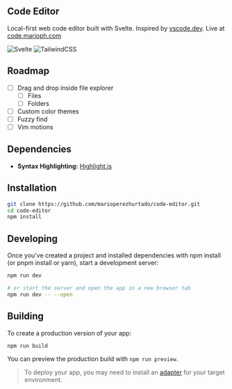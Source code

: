 ## Code Editor
Local-first web code editor built with Svelte. Inspired by [vscode.dev](https://vscode.dev).
Live at [code.marioph.com](https://code.marioph.com)

<p>
  <img src="https://img.shields.io/badge/svelte-%23f1413d.svg?style=for-the-badge&logo=svelte&logoColor=white" alt="Svelte"/>
  <img src="https://img.shields.io/badge/tailwindcss-%2338B2AC.svg?style=for-the-badge&logo=tailwind-css&logoColor=white" alt="TailwindCSS"/>
</p>

## Roadmap
- [ ] Drag and drop inside file explorer
    - [ ] Files
    - [ ] Folders
- [ ] Custom color themes
- [ ] Fuzzy find
- [ ] Vim motions

## Dependencies
- **Syntax Highlighting:** [Highlight.js](https://github.com/highlightjs/highlight.js)

## Installation

```bash
git clone https://github.com/marioperezhurtado/code-editor.git
cd code-editor
npm install
```

## Developing
Once you've created a project and installed dependencies with npm install (or pnpm install or yarn), start a development server:

```bash
npm run dev

# or start the server and open the app in a new browser tab
npm run dev -- --open
```

## Building

To create a production version of your app:

```bash
npm run build
```
You can preview the production build with `npm run preview`.

> To deploy your app, you may need to install an [adapter](https://kit.svelte.dev/docs/adapters) for your target environment.
